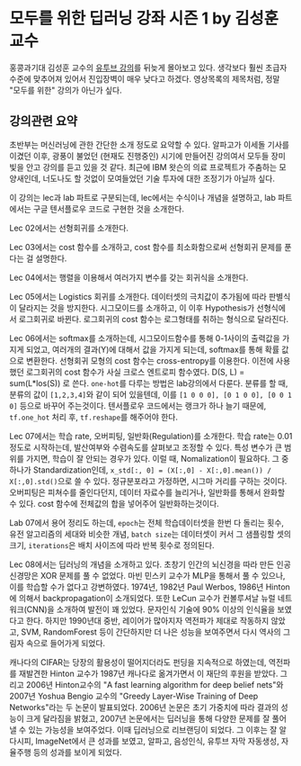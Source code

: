 # 모두를 위한 딥러닝 강좌 시즌 1 by 김성훈 교수

홍콩과기대 김성훈 교수의 [유투브 강의](https://www.youtube.com/watch?v=BS6O0zOGX4E&list=PLlMkM4tgfjnLSOjrEJN31gZATbcj_MpUm)를 뒤늦게 몰아보고 있다. 생각보다 훨씬 초급자 수준에 맞추어져 있어서 진입장벽이 매우 낮다고 하겠다. 영상목록의 제목처럼, 정말 "모두를 위한" 강의가 아닌가 싶다.

## 강의관련 요약

초반부는 머신러닝에 관한 간단한 소개 정도로 요약할 수 있다. 알파고가 이세돌 기사를 이겼던 이후, 광풍이 불었던 (현재도 진행중인) 시기에 만들어진 강의여서 모두들 장미빛을 안고 강의를 듣고 있을 것 같다. 최근에 IBM 왓슨의 의료 프로젝트가 주춤하는 모양새인데, 너도나도 할 것없이 모여들었던 기술 투자에 대한 조정기가 아닐까 싶다.

이 강의는 lec과 lab 파트로 구분되는데, lec에서는 수식이나 개념을 설명하고, lab 파트에서는 구글 텐서플로우 코드로 구현한 것을 소개한다.

Lec 02에서는 선형회귀를 소개한다.

Lec 03에서는 cost 함수를 소개하고, cost 함수를 최소화함으로써 선형회귀 문제를 푼다는 걸 설명한다.

Lec 04에서는 행렬을 이용해서 여러가지 변수를 갖는 회귀식을 소개한다.

Lec 05에서는 Logistics 회귀를 소개한다. 데이터셋의 극치값이 추가됨에 따라 판별식이 달라지는 것을 방지한다. 시그모이드를 소개하고, 이 이후 Hypothesis가 선형식에서 로그회귀로 바뀐다. 로그회귀의 cost 함수는 로그형태를 취하는 형식으로 달라진다.

Lec 06에서는 softmax를 소개하는데, 시그모이드함수를 통해 0-1사이의 출력값을 가지게 되었고, 여러개의 결과(Y)에 대해서 값을 가지게 되는데, softmax를 통해 확률 값으로 변환한다. 선형회귀 모형의 cost 함수는 cross-entropy를 이용한다. 이전에 사용했던 로그회귀의 cost 함수가 사실 크로스 엔트로피 함수였다. D(S, L) = sum(L*los(S)) 로 쓴다. `one-hot`를 다루는 방법은 lab강의에서 다룬다. 분류를 할 때, 분류의 값이 `[1,2,3,4]`와 같이 되어 있을텐데, 이를 `[1 0 0 0], [0 1 0 0], [0 0 1 0]` 등으로 바꾸어 주는것이다. 텐서플로우 코드에서는 랭크가 하나 늘기 때문에, `tf.one_hot` 처리 후, `tf.reshape`를 해주어야 한다.

Lec 07에서는 학습 rate, 오버피팅, 일반화(Regulation)를 소개한다. 학습 rate는 0.01정도로 시작하는데, 발산여부와 수렴속도를 살펴보고 조정할 수 있다. 특성 변수가 큰 범위를 가지면, 학습이 잘 안되는 경우가 있다. 이럴 때, Nomalization이 필요하다. 그 중 하나가 Standardization인데, `x_std[:, 0] = (X[:,0] - X[:,0].mean()) / X[:,0].std()`으로 쓸 수 있다. 정규분포라고 가정하면, 시그마 거리를 구하는 것이다. 오버피팅은 피쳐수를 줄인다던지, 데이터 자료수를 늘리거나, 일반화를 통해서 완화할 수 있다. cost 함수에 전체값의 합을 넣어주어 일반화하는것이다.

Lab 07에서 용어 정리도 하는데, `epoch`는 전체 학습데이터셋을 한번 다 돌리는 횟수, 유전 알고리즘의 세대와 비슷한 개념, `batch size`는 데이터셋이 커서 그 샘플링할 셋의 크기, `iterations`은 배치 사이즈에 따라 반복 횟수로 정의된다.

Lec 08에서는 딥러닝의 개념을 소개하고 있다. 초창기 인간의 뇌신경을 따라 만든 인공신경망은 XOR 문제를 풀 수 없었다. 마빈 민스키 교수가 MLP을 통해서 풀 수 있으나, 이를 학습할 수가 없다고 강변하였다. 1974년, 1982년 Paul Werbos, 1986년 Hinton에 의해서 backpropagation이 소개되었다. 또한 LeCun 교수가 컨볼루셔날 뉴럴 네트워크(CNN)을 소개하여 발전이 꽤 있었다. 문자인식 기술에 90% 이상의 인식율을 보였다고 한다. 하지만 1990년대 중반, 레이어가 많아지자 역전파가 제대로 작동하지 않았고, SVM, RandomForest 등이 간단하지만 더 나은 성능을 보여주면서 다시 역사의 그림자 속으로 들어가게 되었다.

캐나다의 CIFAR는 당장의 활용성이 떨어지더라도 펀딩을 지속적으로 하였는데, 역전파를 재발견한 Hinton 교수가 1987년 캐나다로 옮겨가면서 이 재단의 후원을 받았다. 그리고 2006년 Hinton교수의 "A fast learning algorithm for deep belief nets"와 2007년 Yoshua Bengio 교수의 "Greedy Layer-Wise Training of Deep Networks"라는 두 논문이 발표되었다. 2006년 논문은 초기 가중치에 따라 결과의 성능이 크게 달라짐을 밝혔고, 2007년 논문에서는 딥러닝을 통해 다양한 문제를 잘 풀어낼 수 있는 가능성을 보여주었다. 이때 딥러닝으로 리브랜딩이 되었다. 그 이후는 잘 알다시피, ImageNet에서 큰 성과를 보였고, 알파고, 음성인식, 유투브 자막 자동생성, 자율주행 등의 성과를 보이게 되었다.